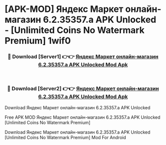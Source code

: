 # [APK-MOD] Яндекс Маркет  онлайн-магазин 6.2.35357.a APK Unlocked - [Unlimited Coins No Watermark Premium] 1wif0



<div align="center">
<h3>🔴 Download [Server1] 👉👉 <a href="https://momento.my/?title=Яндекс_Маркет__онлайн-магазин_6.2.35357.a_APK_Unlocked">Яндекс Маркет  онлайн-магазин 6.2.35357.a APK Unlocked Mod Apk</a></h3><br>

<h3>🔴 Download [Server2] 👉👉 <a href="https://momento.my/?title=Яндекс_Маркет__онлайн-магазин_6.2.35357.a_APK_Unlocked">Яндекс Маркет  онлайн-магазин 6.2.35357.a APK Unlocked Mod Apk</a></h3>
</div>



Download Яндекс Маркет  онлайн-магазин 6.2.35357.a APK Unlocked 

Free APK MOD Яндекс Маркет  онлайн-магазин 6.2.35357.a APK Unlocked [Unlimited Coins No Watermark Premium]

Download Яндекс Маркет  онлайн-магазин 6.2.35357.a APK Unlocked [Unlimited Coins No Watermark Premium] Mod For Android
